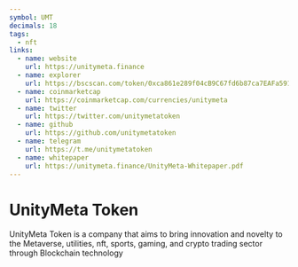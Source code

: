 ```yaml
---
symbol: UMT
decimals: 18
tags:
  - nft
links:
  - name: website
    url: https://unitymeta.finance
  - name: explorer
    url: https://bscscan.com/token/0xca861e289f04cB9C67fd6b87ca7EAFa59192f164
  - name: coinmarketcap
    url: https://coinmarketcap.com/currencies/unitymeta
  - name: twitter
    url: https://twitter.com/unitymetatoken
  - name: github
    url: https://github.com/unitymetatoken
  - name: telegram
    url: https://t.me/unitymetatoken
  - name: whitepaper
    url: https://unitymeta.finance/UnityMeta-Whitepaper.pdf
---
```


# UnityMeta Token

UnityMeta Token is a company that aims to bring innovation and novelty to the Metaverse, utilities, nft, sports, gaming, and crypto trading sector through Blockchain technology
